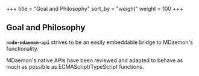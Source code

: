 +++
title = "Goal and Philosophy"
sort_by = "weight"
weight = 100
+++
## Goal and Philosophy

**`node-mdaemon-api`** strives to be an easily embeddable bridge to
MDaemon's functionality.

MDaemon's native APIs have been reviewed and adapted to behave as much
as possible as ECMAScript/TypeScript functions.
